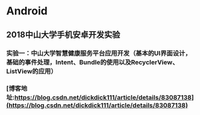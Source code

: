 # Android
## 2018中山大学手机安卓开发实验

### 实验一：中山大学智慧健康服务平台应用开发（基本的UI界面设计，基础的事件处理，Intent、Bundle的使用以及RecyclerView、ListView的应用）
### [博客地址:https://blog.csdn.net/dickdick111/article/details/83087138](https://blog.csdn.net/dickdick111/article/details/83087138)
